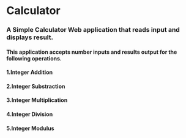# Calculator
### A Simple Calculator Web application  that reads input and displays result. ###
#### This application accepts number inputs and results output for the following operations. #### 
#### 1.Integer Addition #### 
#### 2.Integer Substraction #### 
#### 3.Integer Multiplication #### 
#### 4.Integer Division #### 
#### 5.Integer Modulus #### 

